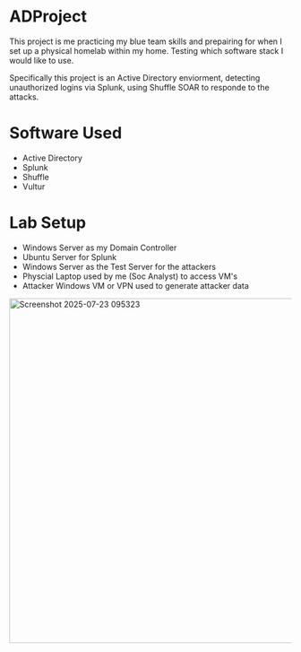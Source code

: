 # ADProject
This project is me practicing my blue team skills and prepairing for when I set up a physical homelab within my home. Testing which software stack I would like to use.

Specifically this project is an Active Directory enviorment, detecting unauthorized logins via Splunk, using Shuffle SOAR to responde to the attacks.

# Software Used
* Active Directory
* Splunk
* Shuffle
* Vultur

# Lab Setup
* Windows Server as my Domain Controller
* Ubuntu Server for Splunk
* Windows Server as the Test Server for the attackers
* Physcial Laptop used by me (Soc Analyst) to access VM's 
* Attacker Windows VM or VPN used to generate attacker data

<img width="540" height="615" alt="Screenshot 2025-07-23 095323" src="https://github.com/user-attachments/assets/674abb69-fb0e-41e5-a141-1cbed4fac4e9" />
